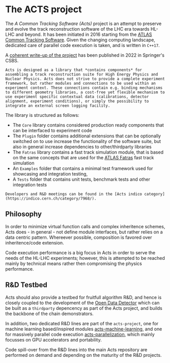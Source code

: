 # The ACTS project

The *A Common Tracking Software (Acts)* project is an attempt to preserve and evolve the track reconstruction software of the LHC era towards HL-LHC and beyond. It has been initiated in 2016 starting from the [ATLAS Common Tracking Software](https://gitlab.cern.ch/atlas/athena/-/tree/master/Tracking). Given the changing computing landscape, dedicated care of parallel code execution is taken, and is written in `C++17`. 

A [coherent write-up of the project](https://link.springer.com/article/10.1007/s41781-021-00078-8) has been published in 2022 in Springer's CSBS.

```{note}
Acts is designed as a library that *contains components* for assembling a track reconstruction suite for High Energy Physics and Nuclear Physics. Acts does not strive to provide a complete experiment framework, but rather modules and connections to be used within an experiment context. These connections contain e.g. binding mechanisms to different geometry libraries, a cost-free yet flexible mechanism to use experiment specific contextual data (calibrations, detector alignment, experiment conditions), or simply the possibility to integrate an external screen logging facility.
```

The library is structured as follows:
 * The `Core` library contains considered production ready components that can be interfaced to experiment code
 * The `Plugin` folder contains additional extensions that can be optionally switched on to use increase the functionality of the software suite, but also in general increase dependencies to other/thirdparty libraries
 * The `Fatras` library contains a fast track simulation module, that is based on the same concepts that are used for the [ATLAS Fatras](https://cds.cern.ch/record/1091969?ln=de) fast track simulation  
 * An `Examples` folder that contains a minimal test framework used for showcasing and integration testing, 
 * A `Tests` folder that contains unit tests, benchmark tests and other integration tests


```{tip}
Developers and R&D meetings can be found in the [Acts indico category](https://indico.cern.ch/category/7968/).
```

 ## Philosophy

 In order to minimize virtual function calls and complex inheritence schemes, Acts does - in general - not define module interfaces, but rather relies on a data centric pattern. Whereever possible, composition is favored over inheritence/code extension.

 Code execution performance is a big focus in Acts in order to serve the needs of the HL-LHC experiments; however, this is attempted to be reached mainly by technical means rather then compromising the physics performance.

 ## R&D Testbed

 Acts should also provide a testbed for fruitfull algorithm R&D, and hence is closely coupled to the development of the [Open Data Detector](https://gitlab.cern.ch/acts/OpenDataDetector) which can be built as a `thirdparty` depencency as part of the Acts project, and builds the backbone of the chain demonstrators.

In addition, two dedicated R&D lines are part of the `acts-project`, one for machine learning based/inspired modules [acts-machine-learning](mailto:acts-machine-learning@cern.ch), and one for massively parallel code execution [acts-parallelization](mailto:acts-parallelization@cern.ch), which mainly focusses on GPU accelerators and portability.

Code spill-over from the R&D lines into the main Acts repository are performed on demand and depending on the maturity of the R&D projects.


